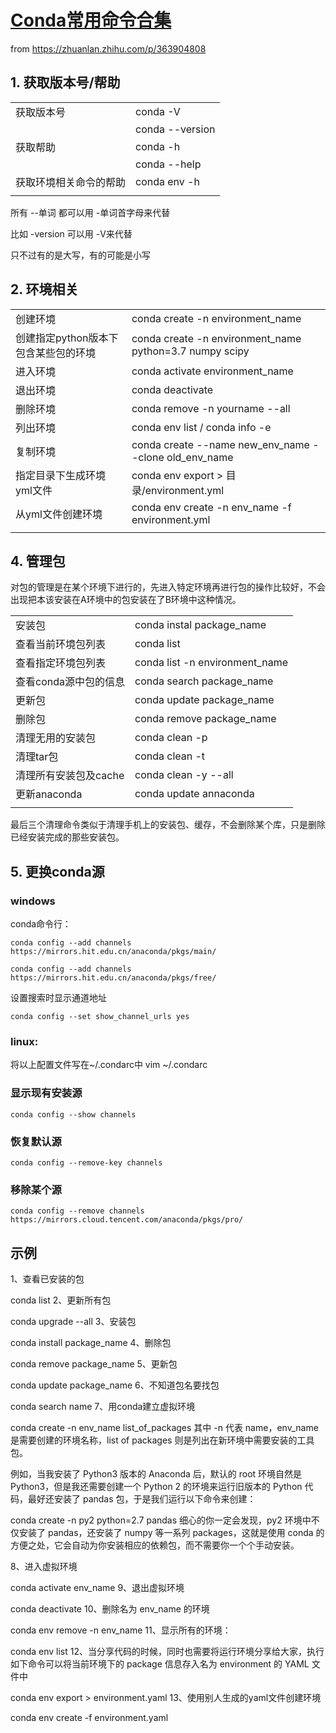 # [Conda常用命令合集](https://zhuanlan.zhihu.com/p/363904808)

from https://zhuanlan.zhihu.com/p/363904808

## 1. 获取版本号/帮助

|   |   |
|  :----  | :-----  |
|获取版本号|conda -V|
| |conda --version|
|获取帮助|conda -h|
| |conda --help|
|获取环境相关命令的帮助	|conda env -h|
|||


所有 --单词 都可以用 -单词首字母来代替	

比如 -version 可以用 -V来代替

只不过有的是大写，有的可能是小写


## 2. 环境相关


|   |   |
|  :----  | :-----  |
|创建环境	|conda create -n environment_name|
|创建指定python版本下包含某些包的环境	|conda create -n environment_name python=3.7 numpy scipy|
|进入环境	|conda activate environment_name|
|退出环境	|conda deactivate|
|删除环境	|conda remove -n yourname --all|
|列出环境	|conda env list / conda info -e|
|复制环境	|conda create --name new_env_name --clone old_env_name|
|指定目录下生成环境yml文件	|conda env export > 目录/environment.yml|
|从yml文件创建环境	|conda env create -n env_name -f environment.yml|
|||




## 4. 管理包
对包的管理是在某个环境下进行的，先进入特定环境再进行包的操作比较好，不会出现把本该安装在A环境中的包安装在了B环境中这种情况。

|||
|  :----  | :-----  |
|安装包	|conda instal package_name|
|查看当前环境包列表	|conda list|
|查看指定环境包列表	|conda list -n environment_name|
|查看conda源中包的信息	|conda search package_name|
|更新包	|conda update package_name|
|删除包	|conda remove package_name|
|清理无用的安装包	|conda clean -p|
|清理tar包	|conda clean -t|
|清理所有安装包及cache	|conda clean -y --all|
|更新anaconda	|conda update annaconda|
|||

最后三个清理命令类似于清理手机上的安装包、缓存，不会删除某个库，只是删除已经安装完成的那些安装包。

## 5. 更换conda源


### windows

conda命令行：

`conda config --add channels https://mirrors.hit.edu.cn/anaconda/pkgs/main/`

`conda config --add channels https://mirrors.hit.edu.cn/anaconda/pkgs/free/`

设置搜索时显示通道地址

`conda config --set show_channel_urls yes`

### linux:

将以上配置文件写在~/.condarc中 vim ~/.condarc
 ​
### 显示现有安装源

`conda config --show channels`

### 恢复默认源

`conda config --remove-key channels`

### 移除某个源

`conda config --remove channels https://mirrors.cloud.tencent.com/anaconda/pkgs/pro/`



## 示例

1、查看已安装的包

conda list
2、更新所有包

conda upgrade --all
3、安装包

conda install package_name
4、删除包

conda remove package_name
5、更新包

conda update package_name
6、不知道包名要找包

conda search name
7、用conda建立虚拟环境

conda create -n env_name list_of_packages
其中 -n 代表 name，env_name 是需要创建的环境名称，list of packages 则是列出在新环境中需要安装的工具包。

例如，当我安装了 Python3 版本的 Anaconda 后，默认的 root 环境自然是 Python3，但是我还需要创建一个 Python 2 的环境来运行旧版本的 Python 代码，最好还安装了 pandas 包，于是我们运行以下命令来创建：

conda create -n py2 python=2.7 pandas
细心的你一定会发现，py2 环境中不仅安装了 pandas，还安装了 numpy 等一系列 packages，这就是使用 conda 的方便之处，它会自动为你安装相应的依赖包，而不需要你一个个手动安装。

8、进入虚拟环境

conda activate env_name
9、退出虚拟环境

conda deactivate
10、删除名为 env_name 的环境

conda env remove -n env_name
11、显示所有的环境：

conda env list
12、当分享代码的时候，同时也需要将运行环境分享给大家，执行如下命令可以将当前环境下的 package 信息存入名为 environment 的 YAML 文件中

conda env export > environment.yaml
13、使用别人生成的yaml文件创建环境


conda env create -f environment.yaml
